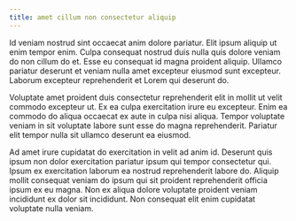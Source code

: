 ```yaml
---
title: amet cillum non consectetur aliquip
---
```


Id veniam nostrud sint occaecat anim dolore pariatur. Elit ipsum aliquip ut enim tempor enim. Culpa consequat nostrud duis nulla quis dolore veniam do non cillum do et. Esse eu consequat id magna proident aliquip. Ullamco pariatur deserunt et veniam nulla amet excepteur eiusmod sunt excepteur. Laborum excepteur reprehenderit et Lorem qui deserunt do.

Voluptate amet proident duis consectetur reprehenderit elit in mollit ut velit commodo excepteur ut. Ex ea culpa exercitation irure eu excepteur. Enim ea commodo do aliqua occaecat ex aute in culpa nisi aliqua. Tempor voluptate veniam in sit voluptate labore sunt esse do magna reprehenderit. Pariatur elit tempor nulla sit ullamco deserunt ea eiusmod.

Ad amet irure cupidatat do exercitation in velit ad anim id. Deserunt quis ipsum non dolor exercitation pariatur ipsum qui tempor consectetur qui. Ipsum ex exercitation laborum ea nostrud reprehenderit labore do. Aliquip mollit consequat veniam do ipsum qui sit proident reprehenderit officia ipsum ex eu magna. Non ex aliqua dolore voluptate proident veniam incididunt ex dolor sit incididunt. Non consequat elit enim cupidatat voluptate nulla veniam.